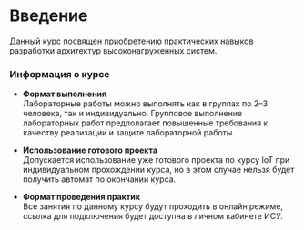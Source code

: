 
# Введение

Данный курс посвящен приобретению практических навыков разработки архитектур высоконагруженных систем.

### Информация о курсе

- **Формат выполнения**  
   Лабораторные работы можно выполнять как в группах по 2–3 человека, так и индивидуально. Групповое выполнение лабораторных работ предполагает повышенные требования к качеству реализации и защите лабораторной работы.
   
- **Использование готового проекта**  
   Допускается использование уже готового проекта по курсу IoT при индивидуальном прохождении курса, но в этом случае нельзя будет получить автомат по окончании курса.

- **Формат проведения практик**  
    Все занятия по данному курсу будут проходить в онлайн режиме, ссылка для подключения будет доступна в личном кабинете ИСУ.
